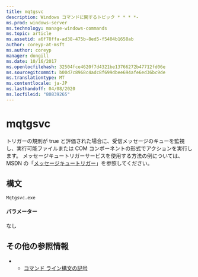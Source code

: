 ```yaml
---
title: mqtgsvc
description: Windows コマンドに関するトピック * * * *-
ms.prod: windows-server
ms.technology: manage-windows-commands
ms.topic: article
ms.assetid: a6f78ffa-ad38-475b-8ed5-f5404b1658ab
author: coreyp-at-msft
ms.author: coreyp
manager: dongill
ms.date: 10/16/2017
ms.openlocfilehash: 32504fce4620f7d4321be13766272b47712fd06e
ms.sourcegitcommit: b00d7c8968c4adc8f699dbee694afe6ed36bc9de
ms.translationtype: MT
ms.contentlocale: ja-JP
ms.lasthandoff: 04/08/2020
ms.locfileid: "80839265"
---
```

# <a name="mqtgsvc"></a>mqtgsvc



トリガーの規則が true と評価された場合に、受信メッセージのキューを監視し、実行可能ファイルまたは COM コンポーネントの形式でアクションを実行します。 メッセージキュートリガーサービスを使用する方法の例については、MSDN の「[メッセージキュートリガー](https://go.microsoft.com/fwlink/?LinkId=248725)」を参照してください。

## <a name="syntax"></a>構文

```
Mqtgsvc.exe
```

#### <a name="parameters"></a>パラメーター

なし

## <a name="additional-references"></a>その他の参照情報

-   - [コマンド ライン構文の記号](command-line-syntax-key.md)